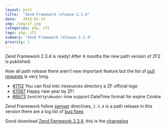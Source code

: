```yaml
---
layout: post
title:  "Zend Framework release 2.3.4"
date:   2015-01-14
img: /img/zf.jpg
categories: php, zf2
tags: php, zf2
summary: "Zend Framework release 2.3.4"
priority: 1
---
```

Zend Framework 2.3.4 is ready! After 4 mouths the new path version of ZF2 is published.

How all path release there aren't new important feature but the list of [pull requests](https://github.com/zendframework/zf2/pulls?q=is%3Aclosed+is%3Apr+milestone%3A2.3.4+) is very long.

* [#7112](https://github.com/zendframework/zf2/pull/7112) You can find into /resources directory a ZF official logo
* [#7087](https://github.com/zendframework/zf2/pull/7087) Happy new year by ZF!
* [#6673](https://github.com/zendframework/zf2/issues/6673) `Zend\Http\Header` now support DateTime format for expire Cookie

Zend Framework follow [semver](http://semver.org/) directives, `2.3.4` is a path release in this version there are a log list of [bug fixes](https://github.com/zendframework/zf2/pulls?q=is%3Aclosed+is%3Apr+milestone%3A2.3.4+label%3Abug)

Good download [Zend Femework 2.3.4](https://github.com/zendframework/zf2/releases/tag/release-2.3.4), this is the [changelog](https://github.com/zendframework/zf2/blob/18534b6f2c14f52898bb208932fedacd5324be63/CHANGELOG.md)

